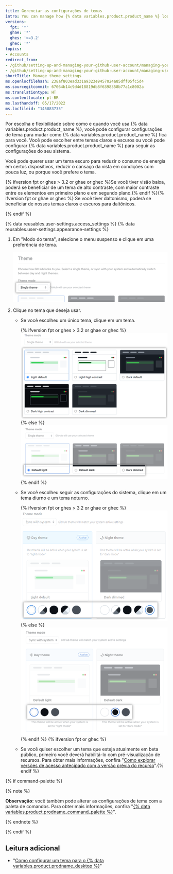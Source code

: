 ```yaml
---
title: Gerenciar as configurações de temas
intro: You can manage how {% data variables.product.product_name %} looks to you by setting a theme preference that either follows your system settings or always uses a light or dark mode.
versions:
  fpt: '*'
  ghae: '*'
  ghes: '>=3.2'
  ghec: '*'
topics:
- Accounts
redirect_from:
- /github/setting-up-and-managing-your-github-user-account/managing-your-theme-settings
- /github/setting-up-and-managing-your-github-user-account/managing-user-account-settings/managing-your-theme-settings
shortTitle: Manage theme settings
ms.openlocfilehash: 238af803ead331a9323e9457024a85dff05fc5d4
ms.sourcegitcommit: 67064b14c9d4d18819db8f6398358b77a1c8002a
ms.translationtype: HT
ms.contentlocale: pt-BR
ms.lasthandoff: 05/17/2022
ms.locfileid: "145083735"
---
```

Por escolha e flexibilidade sobre como e quando você usa {% data variables.product.product_name %}, você pode configurar configurações de tema para mudar como {% data variables.product.product_name %} fica para você. Você pode escolher entre temas claros e escuros ou você pode configurar {% data variables.product.product_name %} para seguir as configurações do seu sistema.

Você pode querer usar um tema escuro para reduzir o consumo de energia em certos dispositivos, reduzir o cansaço da vista em condições com pouca luz, ou porque você prefere o tema.

{% ifversion fpt or ghes > 3.2 or ghae or ghec %}Se você tiver visão baixa, poderá se beneficiar de um tema de alto contraste, com maior contraste entre os elementos em primeiro plano e em segundo plano.{% endif %}{% ifversion fpt or ghae or ghec %} Se você tiver daltonismo, poderá se beneficiar de nossos temas claros e escuros para daltônicos.

{% endif %}

{% data reusables.user-settings.access_settings %} {% data reusables.user-settings.appearance-settings %}

1. Em "Modo do tema", selecione o menu suspenso e clique em uma preferência de tema.

   ![Menu suspenso em "Modo do tema" para seleção de preferência de tema](/assets/images/help/settings/theme-mode-drop-down-menu.png)
1. Clique no tema que deseja usar.
    - Se você escolheu um único tema, clique em um tema.

      {% ifversion fpt or ghes > 3.2 or ghae or ghec %}![Botões de opção para escolher um único tema](/assets/images/help/settings/theme-choose-a-single-theme-highcontrast.png){% else %}![Botões de opção para escolher um único tema](/assets/images/help/settings/theme-choose-a-single-theme.png){% endif %}
    - Se você escolheu seguir as configurações do sistema, clique em um tema diurno e um tema noturno.

      {% ifversion fpt or ghes > 3.2 or ghae or ghec %}![Botões para a escolha de um tema a ser sincronizado com a configuração do sistema](/assets/images/help/settings/theme-choose-a-day-and-night-theme-to-sync-highcontrast.png){% else %}![Botões para a escolha de um tema a ser sincronizado com a configuração do sistema](/assets/images/help/settings/theme-choose-a-day-and-night-theme-to-sync.png){% endif %} {% ifversion fpt or ghec %}
    - Se você quiser escolher um tema que esteja atualmente em beta público, primeiro você deverá habilitá-lo com pré-visualização de recursos. Para obter mais informações, confira "[Como explorar versões de acesso antecipado com a versão prévia do recurso](/get-started/using-github/exploring-early-access-releases-with-feature-preview)".{% endif %}

{% if command-palette %}

{% note %}

**Observação:** você também pode alterar as configurações de tema com a paleta de comandos. Para obter mais informações, confira "[{% data variables.product.prodname_command_palette %}](/get-started/using-github/github-command-palette)".

{% endnote %}

{% endif %}

## <a name="further-reading"></a>Leitura adicional

- "[Como configurar um tema para o {% data variables.product.prodname_desktop %}](/desktop/installing-and-configuring-github-desktop/setting-a-theme-for-github-desktop)"
